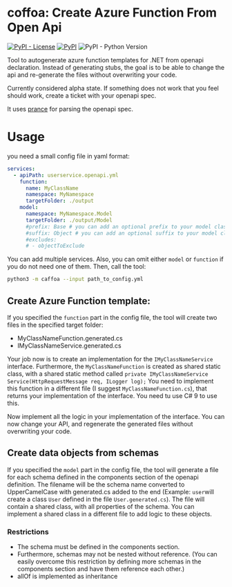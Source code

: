 # coffoa: Create Azure Function From Open Api

[![PyPI - License](https://img.shields.io/pypi/l/caffoa)](https://pypi.org/project/caffoa/)
[![PyPI](https://img.shields.io/pypi/v/caffoa)](https://pypi.org/project/caffoa/)
![PyPI - Python Version](https://img.shields.io/pypi/pyversions/caffoa)

Tool to autogenerate azure function templates for .NET from openapi declaration.
Instead of generating stubs, the goal is to be able to change the api and re-generate the files without overwriting your code.

Currently considered alpha state. If something does not work that you feel should work, create a ticket with your openapi spec.

It uses [prance](https://pypi.org/project/prance/) for parsing the openapi spec.

# Usage

you need a small config file in yaml format:
```yaml
services:
  - apiPath: userservice.openapi.yml
    function:
      name: MyClassName
      namespace: MyNamespace
      targetFolder: ./output
    model:
      namespace: MyNamespace.Model
      targetFolder: ./output/Model
      #prefix: Base # you can add an optional prefix to your model classes
      #suffix: Object # you can add an optional suffix to your model classes
      #excludes:
      # - objectToExclude
```
You can add multiple services. Also, you can omit either `model` or `function` if you do not need one of them.
Then, call the tool: 

```bash
python3 -m caffoa --input path_to_config.yml
```

## Create Azure Function template:

If you specified the `function` part in the config file, 
the tool will create two files in the specified target folder:
* MyClassNameFunction.generated.cs
* IMyClassNameService.generated.cs

Your job now is to create an implementation for the `IMyClassNameService` interface.
Furthermore, the `MyClassNameFunction` is created as shared static class, with a shared static method called `private IMyClassNameService Service(HttpRequestMessage req, ILogger log);`
You need to implement this function in a different file (I suggest `MyClassNameFunction.cs`), that returns your implementation of the interface. You need tu use C# 9 to use this.

Now implement all the logic in your implementation of the interface. You can now change your API, and regenerate the generated files without overwriting your code.

## Create data objects from schemas

If you specified the `model` part in the config file, the tool will generate a file for each schema defined in the components section of the openapi definition. The filename will be the schema name converted to UpperCamelCase with generated.cs added to the end (Example: `user`will create a class `User` defined in the file `User.generated.cs`).
The file will contain a shared class, with all properties of the schema. You can implement a shared class in a different file to add logic to these objects.

### Restrictions 
* The schema must be defined in the components section.
* Furthermore, schemas may not be nested without reference.
(You can easily overcome this restriction by defining more schemas in the components section and have them reference each other.)
* allOf is implemented as inheritance
